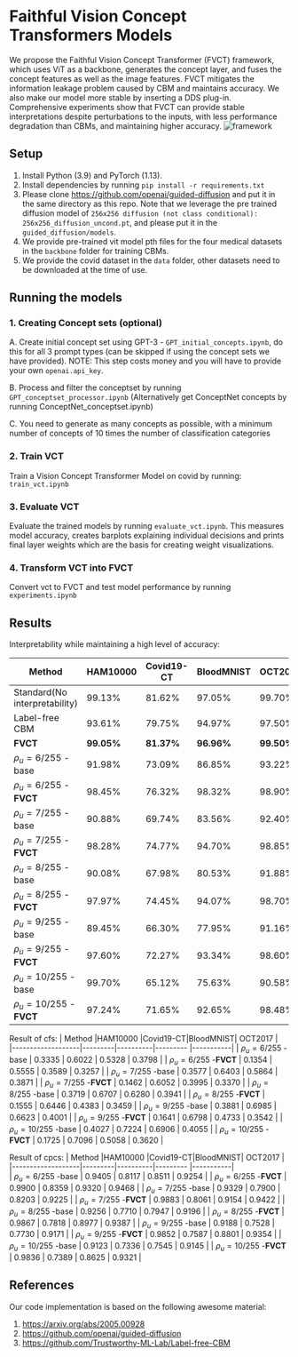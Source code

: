 # Faithful Vision Concept Transformers Models
 We propose the Faithful Vision Concept Transformer (FVCT) framework, which uses ViT as a backbone, generates the concept layer, and fuses the concept features as well as the image features. FVCT mitigates the information leakage problem caused by CBM and maintains accuracy. We also make our model more stable by inserting a DDS plug-in. Comprehensive experiments show that FVCT can provide stable interpretations despite perturbations to the inputs, with less performance degradation than CBMs, and maintaining higher accuracy.
![framework](https://github.com/HuaGuaiGuai/Faithful-Vision-Concept-Transformers/assets/115633787/e4409afe-47cb-45f3-890a-7dc256e7655e)


## Setup
1. Install Python (3.9) and PyTorch (1.13).
2. Install dependencies by running `pip install -r requirements.txt`
3. Please clone https://github.com/openai/guided-diffusion and put it in the same directory as this repo. Note that we leverage the pre trained diffusion model of `256x256 diffusion (not class conditional): 256x256_diffusion_uncond.pt`, and please put it in the `guided_diffusion/models`.  
4. We provide pre-trained vit model pth files for the four medical datasets in the `backbone` folder for training CBMs.
5. We provide the covid dataset in the `data` folder, other datasets need to be downloaded at the time of use.


## Running the models

### 1. Creating Concept sets (optional)
A. Create initial concept set using GPT-3 - `GPT_initial_concepts.ipynb`, do this for all 3 prompt types (can be skipped if using the concept sets we have provided). NOTE: This step costs money and you will have to provide your own `openai.api_key`.

B. Process and filter the conceptset by running `GPT_conceptset_processor.ipynb` (Alternatively get ConceptNet concepts by running ConceptNet_conceptset.ipynb)

C. You need to generate as many concepts as possible, with a minimum number of concepts of 10 times the number of classification categories

### 2. Train VCT 
Train a Vision Concept Transformer Model on covid by running:  `train_vct.ipynb`

### 3. Evaluate VCT

Evaluate the trained models by running `evaluate_vct.ipynb`. This measures model accuracy, creates barplots explaining individual decisions and prints final layer weights which are the basis for creating weight visualizations.

### 4. Transform VCT into FVCT
Convert vct to FVCT and test model performance by running `experiments.ipynb`

## Results

Interpretability while maintaining a high level of accuracy:

|           Method  |HAM10000 |Covid19-CT|BloodMNIST|  OCT2017  |          
|-------------------|---------|----------|--------- |-----------|
|Standard(No interpretability)   | 99.13%  | 81.62%   | 97.05%   | 99.70%    |
| Label-free CBM                 | 93.61%  | 79.75%   | 94.97%   | 97.50%    |
| **FVCT**                       | **99.05%**  | **81.37%**   | **96.96%**   | **99.50%**    |
| $\rho_u = 6/255$ -base         | 91.98%  | 73.09%   | 86.85%   | 93.22%    |
| $\rho_u = 6/255$ -**FVCT**     | 98.45%  | 76.32%   | 98.32%   | 98.90%    |
| $\rho_u = 7/255$ -base         | 90.88%  | 69.74%   | 83.56%   | 92.40%    |
| $\rho_u = 7/255$ -**FVCT**     | 98.28%  | 74.77%   | 94.70%   | 98.85%    |
| $\rho_u = 8/255$ -base         | 90.08%  | 67.98%   | 80.53%   | 91.88%    |
| $\rho_u = 8/255$ -**FVCT**     | 97.97%  | 74.45%   | 94.07%   | 98.70%    |
| $\rho_u = 9/255$ -base         | 89.45%  | 66.30%   | 77.95%   | 91.16%    |
| $\rho_u = 9/255$ -**FVCT**     | 97.60%  | 72.27%   | 93.34%   | 98.60%    |
| $\rho_u = 10/255$ -base        | 99.70%  | 65.12%   | 75.63%   | 90.58%    |
| $\rho_u = 10/255$ -**FVCT**    | 97.24%  | 71.65%   | 92.65%   | 98.48%    |

Result of cfs: 
|           Method  |HAM10000 |Covid19-CT|BloodMNIST|  OCT2017  |          
|-------------------|---------|----------|--------- |-----------|
| $\rho_u = 6/255$ -base         | 0.3335  | 0.6022   | 0.5328   | 0.3798    |
| $\rho_u = 6/255$ -**FVCT**     | 0.1354  | 0.5555   | 0.3589   | 0.3257    |
| $\rho_u = 7/255$ -base         | 0.3577  | 0.6403   | 0.5864   | 0.3871    |
| $\rho_u = 7/255$ -**FVCT**     | 0.1462  | 0.6052   | 0.3995   | 0.3370    |
| $\rho_u = 8/255$ -base         | 0.3719  | 0.6707   | 0.6280   | 0.3941    |
| $\rho_u = 8/255$ -**FVCT**     | 0.1555  | 0.6446   | 0.4383   | 0.3459    |
| $\rho_u = 9/255$ -base         | 0.3881  | 0.6985   | 0.6623   | 0.4001    |
| $\rho_u = 9/255$ -**FVCT**     | 0.1641  | 0.6798   | 0.4733   | 0.3542    |
| $\rho_u = 10/255$ -base        | 0.4027  | 0.7224   | 0.6906   | 0.4055    |
| $\rho_u = 10/255$ -**FVCT**    | 0.1725  | 0.7096   | 0.5058   | 0.3620    |

Result of cpcs:
|           Method  |HAM10000 |Covid19-CT|BloodMNIST|  OCT2017  |          
|-------------------|---------|----------|--------- |-----------|       
| $\rho_u = 6/255$ -base         | 0.9405  | 0.8117   | 0.8511   | 0.9254    |
| $\rho_u = 6/255$ -**FVCT**     | 0.9900  | 0.8359   | 0.9320   | 0.9468    |
| $\rho_u = 7/255$ -base         | 0.9329  | 0.7900   | 0.8203   | 0.9225    |
| $\rho_u = 7/255$ -**FVCT**     | 0.9883  | 0.8061   | 0.9154   | 0.9422    |
| $\rho_u = 8/255$ -base         | 0.9256  | 0.7710   | 0.7947   | 0.9196    |
| $\rho_u = 8/255$ -**FVCT**     | 0.9867  | 0.7818   | 0.8977   | 0.9387    |
| $\rho_u = 9/255$ -base         | 0.9188  | 0.7528   | 0.7730   | 0.9171    |
| $\rho_u = 9/255$ -**FVCT**     | 0.9852  | 0.7587   | 0.8801   | 0.9354    |
| $\rho_u = 10/255$ -base        | 0.9123  | 0.7336   | 0.7545   | 0.9145    |
| $\rho_u = 10/255$ -**FVCT**    | 0.9836  | 0.7389   | 0.8625   | 0.9321    |

## References

Our code implementation is based on the following awesome material:

1. https://arxiv.org/abs/2005.00928
2. https://github.com/openai/guided-diffusion
3. https://github.com/Trustworthy-ML-Lab/Label-free-CBM
